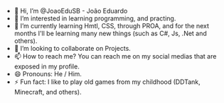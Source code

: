 - 👋 Hi, I’m @JoaoEduSB - João Eduardo
- 👀 I’m interested in learning programming, and practing.
- 🌱 I’m currently learning Hmtl, CSS, through PROA, and for the next months I'll be learning many new things (such as C#, Js, .Net and others).
- 💞️ I’m looking to collaborate on Projects.
- 📫 How to reach me? You can reach me on my social medias that are exposed in my profile.
- 😄 Pronouns: He / Him.
- ⚡ Fun fact: I like to play old games from my childhood (DDTank, Minecraft, and others).

<!---
JoaoEduSB/JoaoEduSB is a ✨ special ✨ repository because its `README.md` (this file) appears on your GitHub profile.
You can click the Preview link to take a look at your changes.
--->
